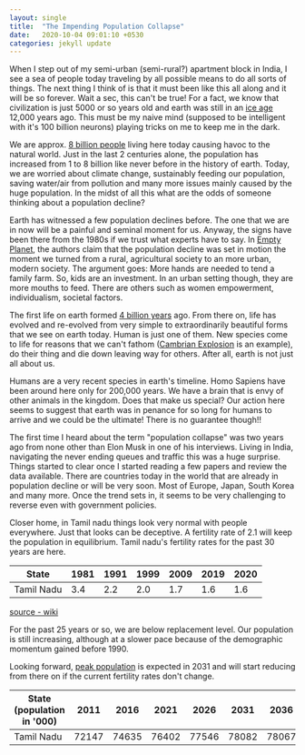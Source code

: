 ```yaml
---
layout: single
title:  "The Impending Population Collapse"
date:   2020-10-04 09:01:10 +0530
categories: jekyll update
---
```

When I step out of my semi-urban (semi-rural?) apartment block in India, I see a sea of people today
traveling by all possible means to do all sorts of things. The next thing I think of is that it must 
been like this all along and it will be so forever. Wait a sec, this can't be true! For a fact, we know that
civilization is just 5000 or so years old and earth was still in an [ice age](https://en.wikipedia.org/wiki/Last_Glacial_Period) 12,000 years ago.
This must be my naive mind (supposed to be intelligent with it's 100 billion neurons) playing tricks on me to keep me in the dark.

We are approx. [8 billion people](https://en.wikipedia.org/wiki/World_population) living here today causing havoc to the natural world. Just in the 
last 2 centuries alone, the population has increased from 1 to 8 billion like never before in the history of earth. Today, we are worried about climate change,
sustainably feeding our population, saving water/air from pollution and many more issues mainly caused by the huge population. In the midst of all this 
what are the odds of someone thinking about a population decline?

Earth has witnessed a few population declines before. The one that we are in now will be a painful and seminal moment for us.
Anyway, the signs have been there from the 1980s if we trust what experts have to say. In [Empty Planet](https://www.goodreads.com/book/show/37585564-empty-planet), the authors
claim that the population decline was set in motion the moment we turned from a rural, agricultural society to an more urban, modern society. The argument goes: More hands are needed to 
tend a family farm. So, kids are an investment. In an urban setting though, they are more mouths to feed. There are others
such as women empowerment, individualism, societal factors.

The first life on earth formed [4 billion years](https://naturalhistory.si.edu/education/teaching-resources/life-science/early-life-earth-animal-origins) ago. From there on, life
has evolved and re-evolved from very simple to extraordinarily beautiful forms that we see on earth today. Human is just one of them. New species
come to life for reasons that we can't fathom ([Cambrian Explosion](https://en.wikipedia.org/wiki/Cambrian_explosion) is an example), do their thing and die down leaving way for others. After all, earth is not just all about us.

Humans are a very recent species in earth's timeline. Homo Sapiens have been around here only for 200,000 years. We have a brain that is envy of other animals in the kingdom. Does that make us 
special? Our action here seems to suggest that earth was in penance for so long for humans to arrive and we could be the ultimate! There is no guarantee though!!

The first time I heard about the term "population collapse" was two years ago from none other than Elon Musk in one of his interviews. Living in India, navigating
the never ending queues and traffic this was a huge surprise. Things started to clear once I started reading a few papers and review the data available. 
There are countries today in the world that are already in population decline or will be very soon. Most of Europe, Japan, South Korea and many more. Once the trend sets in, it
seems to be very challenging to reverse even with government policies.

Closer home, in Tamil nadu things look very normal with people everywhere. Just that looks can be deceptive. A fertility rate of 2.1 will keep the population in equilibrium. Tamil nadu's fertility rates
for the past 30 years are here.

|  State     |1981  |1991 | 1999 | 2009 | 2019 | 2020
--- | --- | ---|--- | --- | ---|--- |
|Tamil Nadu|3.4|2.2|2.0|1.7|1.6|1.6

[source - wiki](https://en.wikipedia.org/wiki/List_of_states_and_union_territories_of_India_by_fertility_rate)

For the past 25 years or so, we are below replacement level. Our population is still increasing, although at a slower pace because of the demographic
momentum gained before 1990.

Looking forward, [peak population](https://ruralindiaonline.org/en/library/resource/population-projections-for-india-and-states-2011-2036/) is expected in 2031 and will start reducing from there on 
if the current fertility rates don't change.

|  State (population in '000)     |2011  |2016 | 2021 | 2026 | 2031 | 2036
--- | --- | ---|--- | --- | ---|--- |
|Tamil Nadu|72147|74635|76402|77546|78082|78067
